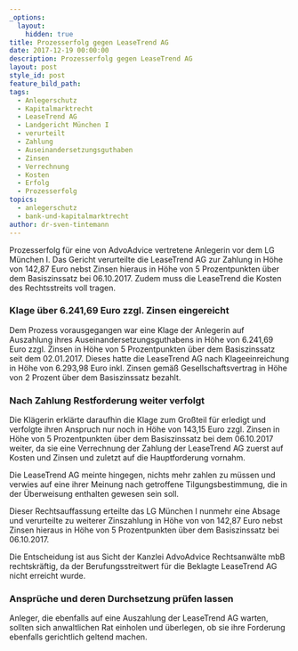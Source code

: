 ```yaml
---
_options:
  layout:
    hidden: true
title: Prozesserfolg gegen LeaseTrend AG
date: 2017-12-19 00:00:00
description: Prozesserfolg gegen LeaseTrend AG
layout: post
style_id: post
feature_bild_path:
tags:
  - Anlegerschutz
  - Kapitalmarktrecht
  - LeaseTrend AG
  - Landgericht München I
  - verurteilt
  - Zahlung
  - Auseinandersetzungsguthaben
  - Zinsen
  - Verrechnung
  - Kosten
  - Erfolg
  - Prozesserfolg
topics:
  - anlegerschutz
  - bank-und-kapitalmarktrecht
author: dr-sven-tintemann
---
```



Prozesserfolg für eine von AdvoAdvice vertretene Anlegerin vor dem LG München I. Das Gericht verurteilte die LeaseTrend AG zur Zahlung in Höhe von 142,87 Euro nebst Zinsen hieraus in Höhe von 5 Prozentpunkten über dem Basiszinssatz bei 06.10.2017. Zudem muss die LeaseTrend die Kosten des Rechtsstreits voll tragen.

### Klage über 6.241,69 Euro zzgl. Zinsen eingereicht

Dem Prozess vorausgegangen war eine Klage der Anlegerin auf Auszahlung ihres Auseinandersetzungsguthabens in Höhe von 6.241,69 Euro zzgl. Zinsen in Höhe von 5 Prozentpunkten über dem Basiszinssatz seit dem 02.01.2017. Dieses hatte die LeaseTrend AG nach Klageeinreichung in Höhe von 6.293,98 Euro inkl. Zinsen gemäß Gesellschaftsvertrag in Höhe von 2 Prozent über dem Basiszinssatz bezahlt.

### Nach Zahlung Restforderung weiter verfolgt

Die Klägerin erklärte daraufhin die Klage zum Großteil für erledigt und verfolgte ihren Anspruch nur noch in Höhe von 143,15 Euro zzgl. Zinsen in Höhe von 5 Prozentpunkten über dem Basiszinssatz bei dem 06.10.2017 weiter, da sie eine Verrechnung der Zahlung der LeaseTrend AG zuerst auf Kosten und Zinsen und zuletzt auf die Hauptforderung vornahm.

Die LeaseTrend AG meinte hingegen, nichts mehr zahlen zu müssen und verwies auf eine ihrer Meinung nach getroffene Tilgungsbestimmung, die in der Überweisung enthalten gewesen sein soll.

Dieser Rechtsauffassung erteilte das LG München I nunmehr eine Absage und verurteilte zu weiterer Zinszahlung in Höhe von von 142,87 Euro nebst Zinsen hieraus in Höhe von 5 Prozentpunkten über dem Basiszinssatz bei 06.10.2017.

Die Entscheidung ist aus Sicht der Kanzlei AdvoAdvice Rechtsanwälte mbB rechtskräftig, da der Berufungsstreitwert für die Beklagte LeaseTrend AG nicht erreicht wurde.

### Ansprüche und deren Durchsetzung prüfen lassen

Anleger, die ebenfalls auf eine Auszahlung der LeaseTrend AG warten, sollten sich anwaltlichen Rat einholen und überlegen, ob sie ihre Forderung ebenfalls gerichtlich geltend machen.